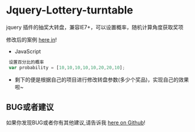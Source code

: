 # Jquery-Lottery-turntable

jquery 插件的抽奖大转盘，兼容IE7+，可以设置概率，随机计算角度获取奖项

修改后的案例 [here in](http://drinthing.xyz/plat)!

- JavaScript

```javascript
 设置百分比的概率
 var probability = [10,10,10,10,10,20,20,10];  
```

- 剩下的便是根据自己的项目进行修改转盘参数(多少个奖品)，实现自己的效果啦~

## BUG或者建议

如果你发现BUG或者你有其他建议,请告诉我 [here on Github](https://github.com/LKCheng/wow.js)!
